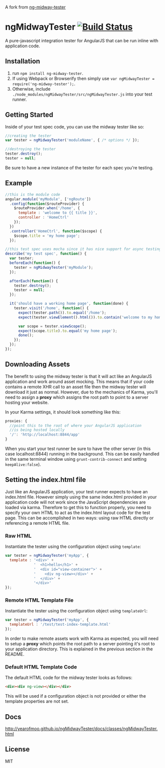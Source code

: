 A fork from [ng-midway-tester](https://github.com/yearofmoo/ngMidwayTester)
 

# ngMidwayTester [![Build Status](https://travis-ci.org/yearofmoo/ngMidwayTester.png?branch=master)](https://travis-ci.org/yearofmoo/ngMidwayTester)

A pure-javascript integration tester for AngularJS that can be run inline with application code.  

## Installation

1. run `npm install ng-midway-tester`.
2. If using Webpack or Browserify then simply use `var ngMidwayTester = require('ng-midway-tester');`.
3. Otherwise, include `./node_modules/ngMidwayTester/src/ngMidwayTester.js` into your test runner.

## Getting Started

Inside of your test spec code, you can use the midway tester like so:

```javascript
//creating the tester
var tester = ngMidwayTester('moduleName', { /* options */ });

//destroying the tester
tester.destroy();
tester = null;
```

Be sure to have a new instance of the tester for each spec you're testing.

## Example

```javascript
//this is the module code
angular.module('myModule', ['ngRoute'])
  .config(function($routeProvider) {
    $routeProvider.when('/home', {
      template : 'welcome to {{ title }}',
      controller : 'HomeCtrl'
    });
  })
  .controller('HomeCtrl', function($scope) {
    $scope.title = 'my home page';
  });

//this test spec uses mocha since it has nice support for async testing...
describe('my test spec', function() {
  var tester;
  beforeEach(function() {
    tester = ngMidwayTester('myModule');
  });

  afterEach(function() {
    tester.destroy();
    tester = null;
  });

  it('should have a working home page', function(done) {
    tester.visit('/home', function() {
      expect(tester.path()).to.equal('/home');
      expect(tester.viewElement().html()).to.contain('welcome to my home page');

      var scope = tester.viewScope();
      expect(scope.title).to.equal('my home page');
      done();
    });
  });
});
```

## Downloading Assets

The benefit to using the midway tester is that it will act like an AngularJS application and work around asset mocking.
This means that if your code contains a remote XHR call to an asset file then the midway tester will download it just as normal.
However, due to the mechanics of Karma, you'll need to assign a **proxy** which assigns the root path to point to a server
hosting your website. 

In your Karma settings, it should look something like this:

```javascript
proxies: {
  //point this to the root of where your AngularJS application
  //is being hosted locally
  '/': 'http://localhost:8844/app'
}
```

When you start your test runner be sure to have the other server (in this case localhost:8844) running in the background.
This can be easily handled in the same terminal window using `grunt-contrib-connect` and setting `keepAlive:false`).

## Setting the index.html file

Just like an AngularJS application, your test runner expects to have an index.html file.
However simply using the same index.html provided in your application code will not work since
the JavaScript dependencies are loaded via karma. Therefore to get this to function properly,
you need to specify your own HTML to act as the index.html layout code for the test page. This
can be accomplished in two ways: using raw HTML directly or referencing a remote HTML file.

### Raw HTML
Instantiate the tester using the configuration object using `template`:

```javascript
var tester = ngMidwayTester('myApp', {
  template : '<div>' +
             '  <h1>hello</h1>' +
             '  <div id="view-container">' +
             '    <div ng-view></div>' +
             '  </div>' +
             '</div>'
});
```

### Remote HTML Template File
Instantiate the tester using the configuration object using `templateUrl`:

```javascript
var tester = ngMidwayTester('myApp', {
  templateUrl : '/test/test-index-template.html'
});
```

In order to make remote assets work with Karma as expected, you will need to setup a **proxy**
which points the root path to a server pointing it's root to your application directory. This
is explained in the previous section in the README.

### Default HTML Template Code

The default HTML code for the midway tester looks as follows:

```html
<div><div ng-view></div></div>
```

This will be used if a configuration object is not provided or either the template properties are not set.

## Docs

http://yearofmoo.github.io/ngMidwayTester/docs/classes/ngMidwayTester.html

## License

MIT
